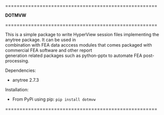 =====================================================

**DOTMVW**

=====================================================

This is a simple package to write HyperView session files implementing the anytree package. It can be used in  
combination with FEA data acccess modules that comes packaged with commercial FEA software and other report  
generation related packages such as python-pptx to automate FEA post-processing. 
  
Dependencies:  
+ anytree 2.7.3

Installation:  
+ From PyPi using pip:
`pip install dotmvw`
  
=====================================================
